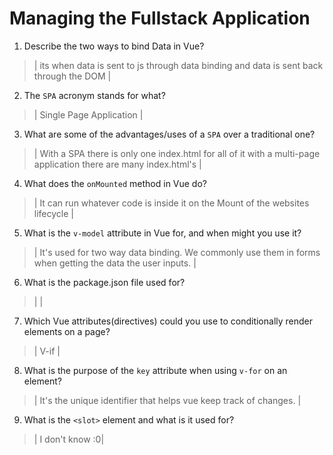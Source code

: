 # Managing the Fullstack Application

1. Describe the two ways to bind Data in Vue?

  > | its when data is sent to js through data binding and data is sent back through the DOM |

2. The `SPA` acronym stands for what?

  > | Single Page Application |

3. What are some of the advantages/uses of a `SPA` over a traditional one?

  > |  With a SPA there is only one index.html for all of it with a multi-page application there are many index.html's |

4. What does the `onMounted` method in Vue do?

  > |  It can run whatever code is inside it on the Mount of the websites lifecycle |

5. What is the `v-model` attribute in Vue for, and when might you use it?

  > | It's used for two way data binding. We commonly use them in forms when getting the data the user inputs.  |

6. What is the package.json file used for?

  > |  |

7. Which Vue attributes(directives) could you use to conditionally render elements on a page?

  > | V-if |

8. What is the purpose of the `key` attribute when using `v-for` on an element?

  > | It's the unique identifier that helps vue keep track of changes. |

9. What is the `<slot>` element and what is it used for?

  > | I don't know :0|
